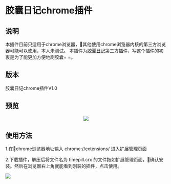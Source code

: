# 胶囊日记chrome插件
## 说明
本插件目前只适用于chrome浏览器，其他使用chrome浏览器内核的第三方浏览器可能可以使用，本人未测试。
本插件为[胶囊日记](timepill.net)第三方插件，写这个插件的初衷是为了能更加方便地刷胶囊= =。
## 版本
胶囊日记chrome插件V1.0
## 预览
<center>

![](http://opzfmbyhp.bkt.clouddn.com/2017-07-13-%E5%B1%8F%E5%B9%95%E5%BF%AB%E7%85%A7%202017-07-13%20%E4%B8%8B%E5%8D%8812.10.16.png)

</center>

## 使用方法

1.在chrome浏览器地址输入 chrome://extensions/ 进入扩展管理页面

2.下载插件，解压后将文件名为 timepill.crx 的文件拖如扩展管理页面，确认安装。然后在浏览器右上角就能看到刚装的插件，点击使用。
</center>

![](http://opzfmbyhp.bkt.clouddn.com/2017-07-13-%E5%B1%8F%E5%B9%95%E5%BF%AB%E7%85%A7%202017-07-13%20%E4%B8%8B%E5%8D%8812.51.44.png)

</center>
